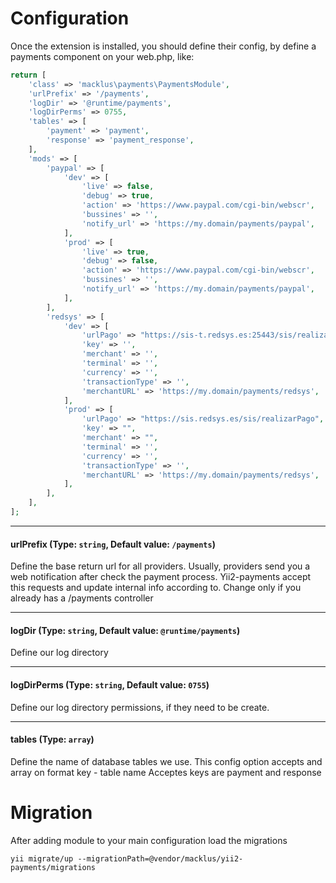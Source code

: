 # Configuration

Once the extension is installed, you should define their config, by define a payments component on your web.php, like:

```php
return [
    'class' => 'macklus\payments\PaymentsModule',
    'urlPrefix' => '/payments',
    'logDir' => '@runtime/payments',
    'logDirPerms' => 0755,
    'tables' => [
        'payment' => 'payment',
        'response' => 'payment_response',
    ],
    'mods' => [
        'paypal' => [
            'dev' => [
                'live' => false,
                'debug' => true,
                'action' => 'https://www.paypal.com/cgi-bin/webscr',
                'bussines' => '',
                'notify_url' => 'https://my.domain/payments/paypal',
            ],
            'prod' => [
                'live' => true,
                'debug' => false,
                'action' => 'https://www.paypal.com/cgi-bin/webscr',
                'bussines' => '',
                'notify_url' => 'https://my.domain/payments/paypal',
            ],
        ],
        'redsys' => [
            'dev' => [
                'urlPago' => "https://sis-t.redsys.es:25443/sis/realizarPago",
                'key' => '',
                'merchant' => '',
                'terminal' => '',
                'currency' => '',
                'transactionType' => '',
                'merchantURL' => 'https://my.domain/payments/redsys',
            ],
            'prod' => [
                'urlPago' => "https://sis.redsys.es/sis/realizarPago",
                'key' => "",
                'merchant' => "",
                'terminal' => '',
                'currency' => '',
                'transactionType' => '',
                'merchantURL' => 'https://my.domain/payments/redsys',
            ],
        ],
    ],
];

```

---

#### urlPrefix (Type: `string`, Default value: `/payments`)

Define the base return url for all providers. Usually, providers send you a web
notification after check the payment process. Yii2-payments accept this requests
and update internal info according to.
Change only if you already has a /payments controller

---

#### logDir (Type: `string`, Default value: `@runtime/payments`)

Define our log directory

---

#### logDirPerms (Type: `string`, Default value: `0755`)

Define our log directory permissions, if they need to be create.

---

#### tables (Type: `array`)

Define the name of database tables we use. 
This config option accepts and array on format key - table name
Acceptes keys are payment and response

# Migration
After adding module to your main configuration load the migrations

```yii migrate/up --migrationPath=@vendor/macklus/yii2-payments/migrations```
